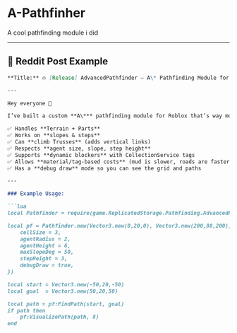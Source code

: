 # A-Pathfinher
A cool pathfinding module i did


---

## 📢 Reddit Post Example

```markdown
**Title:** 🔥 [Release] AdvancedPathfinder – A\* Pathfinding Module for Roblox (Terrain, Slopes, Trusses, Dynamic Obstacles!)

---

Hey everyone 👋  

I’ve built a custom **A\*** pathfinding module for Roblox that’s way more flexible than the built-in `PathfindingService`.  

✅ Handles **Terrain + Parts**  
✅ Works on **slopes & steps**  
✅ Can **climb Trusses** (adds vertical links)  
✅ Respects **agent size, slope, step height**  
✅ Supports **dynamic blockers** with CollectionService tags  
✅ Allows **material/tag-based costs** (mud is slower, roads are faster, etc.)  
✅ Has a **debug draw** mode so you can see the grid and paths  

---

### Example Usage:

```lua
local Pathfinder = require(game.ReplicatedStorage.Pathfinding.AdvancedPathfinder)

local pf = Pathfinder.new(Vector3.new(0,20,0), Vector3.new(200,80,200), {
    cellSize = 3,
    agentRadius = 2,
    agentHeight = 6,
    maxSlopeDeg = 50,
    stepHeight = 3,
    debugDraw = true,
})

local start = Vector3.new(-50,20,-50)
local goal  = Vector3.new(50,20,50)

local path = pf:FindPath(start, goal)
if path then
    pf:VisualizePath(path, 8)
end

